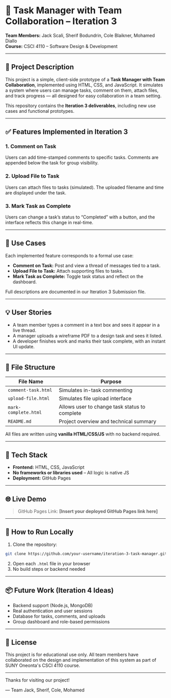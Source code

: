 # 📂 Task Manager with Team Collaboration – Iteration 3

**Team Members:** Jack Scali, Sherif Bodundrin, Cole Blaikner, Mohamed Diallo  
**Course:** CSCI 4110 – Software Design & Development

---

## 📌 Project Description
This project is a simple, client-side prototype of a **Task Manager with Team Collaboration**, implemented using HTML, CSS, and JavaScript. It simulates a system where users can manage tasks, comment on them, attach files, and track progress — all designed for easy collaboration in a team setting.

This repository contains the **Iteration 3 deliverables**, including new use cases and functional prototypes.

---

## ✅ Features Implemented in Iteration 3

### 1. **Comment on Task**  
Users can add time-stamped comments to specific tasks. Comments are appended below the task for group visibility.

### 2. **Upload File to Task**  
Users can attach files to tasks (simulated). The uploaded filename and time are displayed under the task.

### 3. **Mark Task as Complete**  
Users can change a task’s status to “Completed” with a button, and the interface reflects this change in real-time.

---

## 🧠 Use Cases

Each implemented feature corresponds to a formal use case:

- **Comment on Task:** Post and view a thread of messages tied to a task.
- **Upload File to Task:** Attach supporting files to tasks.
- **Mark Task as Complete:** Toggle task status and reflect on the dashboard.

Full descriptions are documented in our Iteration 3 Submission file.

---

## 💡 User Stories

- A team member types a comment in a text box and sees it appear in a live thread.
- A manager uploads a wireframe PDF to a design task and sees it listed.
- A developer finishes work and marks their task complete, with an instant UI update.

---

## 📁 File Structure

| File Name           | Purpose                                             |
|---------------------|-----------------------------------------------------|
| `comment-task.html` | Simulates in-task commenting                       |
| `upload-file.html`  | Simulates file upload interface                    |
| `mark-complete.html`| Allows user to change task status to complete      |
| `README.md`         | Project overview and technical summary             |

All files are written using **vanilla HTML/CSS/JS** with no backend required.

---

## 🔧 Tech Stack
- **Frontend:** HTML, CSS, JavaScript
- **No frameworks or libraries used** – All logic is native JS
- **Deployment:** GitHub Pages

---

## 🌐 Live Demo
> GitHub Pages Link: **[Insert your deployed GitHub Pages link here]**

---

## 📝 How to Run Locally
1. Clone the repository:
```bash
git clone https://github.com/your-username/iteration-3-task-manager.git
```
2. Open each `.html` file in your browser
3. No build steps or backend needed

---

## 📦 Future Work (Iteration 4 Ideas)
- Backend support (Node.js, MongoDB)
- Real authentication and user sessions
- Database for tasks, comments, and uploads
- Group dashboard and role-based permissions

---

## 📄 License
This project is for educational use only. All team members have collaborated on the design and implementation of this system as part of SUNY Oneonta's CSCI 4110 course.

---

Thanks for visiting our project!

— Team Jack, Sherif, Cole, Mohamed
